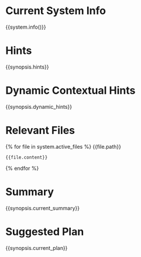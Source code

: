 # Current System Info

{{system.info()}}

# Hints

{{synopsis.hints}}

# Dynamic Contextual Hints

{{synopsis.dynamic_hints}}

# Relevant Files

{% for file in system.active_files %}
{{file.path}}
```{{file.language}}
{{file.content}}
```

{% endfor %}

# Summary

{{synopsis.current_summary}}

# Suggested Plan

{{synopsis.current_plan}}
